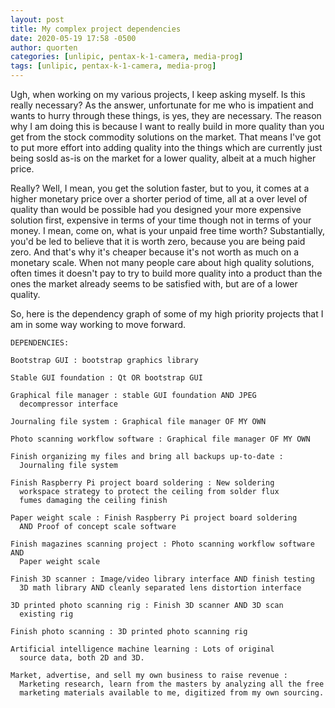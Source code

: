 ```yaml
---
layout: post
title: My complex project dependencies
date: 2020-05-19 17:58 -0500
author: quorten
categories: [unlipic, pentax-k-1-camera, media-prog]
tags: [unlipic, pentax-k-1-camera, media-prog]
---
```


Ugh, when working on my various projects, I keep asking myself.  Is
this really necessary?  As the answer, unfortunate for me who is
impatient and wants to hurry through these things, is yes, they are
necessary.  The reason why I am doing this is because I want to really
build in more quality than you get from the stock commodity solutions
on the market.  That means I've got to put more effort into adding
quality into the things which are currently just being sosld as-is on
the market for a lower quality, albeit at a much higher price.

Really?  Well, I mean, you get the solution faster, but to you, it
comes at a higher monetary price over a shorter period of time, all at
a over level of quality than would be possible had you designed your
more expensive solution first, expensive in terms of your time though
not in terms of your money.  I mean, come on, what is your unpaid free
time worth?  Substantially, you'd be led to believe that it is worth
zero, because you are being paid zero.  And that's why it's cheaper
because it's not worth as much on a monetary scale.  When not many
people care about high quality solutions, often times it doesn't pay
to try to build more quality into a product than the ones the market
already seems to be satisfied with, but are of a lower quality.

So, here is the dependency graph of some of my high priority projects
that I am in some way working to move forward.

<!-- more -->

```
DEPENDENCIES:

Bootstrap GUI : bootstrap graphics library

Stable GUI foundation : Qt OR bootstrap GUI

Graphical file manager : stable GUI foundation AND JPEG
  decompressor interface

Journaling file system : Graphical file manager OF MY OWN

Photo scanning workflow software : Graphical file manager OF MY OWN

Finish organizing my files and bring all backups up-to-date :
  Journaling file system

Finish Raspberry Pi project board soldering : New soldering
  workspace strategy to protect the ceiling from solder flux
  fumes damaging the ceiling finish

Paper weight scale : Finish Raspberry Pi project board soldering
  AND Proof of concept scale software

Finish magazines scanning project : Photo scanning workflow software AND
  Paper weight scale

Finish 3D scanner : Image/video library interface AND finish testing
  3D math library AND cleanly separated lens distortion interface

3D printed photo scanning rig : Finish 3D scanner AND 3D scan
  existing rig

Finish photo scanning : 3D printed photo scanning rig

Artificial intelligence machine learning : Lots of original
  source data, both 2D and 3D.

Market, advertise, and sell my own business to raise revenue :
  Marketing research, learn from the masters by analyzing all the free
  marketing materials available to me, digitized from my own sourcing.
```
